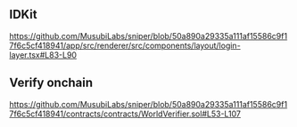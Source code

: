 ## IDKit
https://github.com/MusubiLabs/sniper/blob/50a890a29335a111af15586c9f17f6c5cf418941/app/src/renderer/src/components/layout/login-layer.tsx#L83-L90

## Verify onchain
https://github.com/MusubiLabs/sniper/blob/50a890a29335a111af15586c9f17f6c5cf418941/contracts/contracts/WorldVerifier.sol#L53-L107
